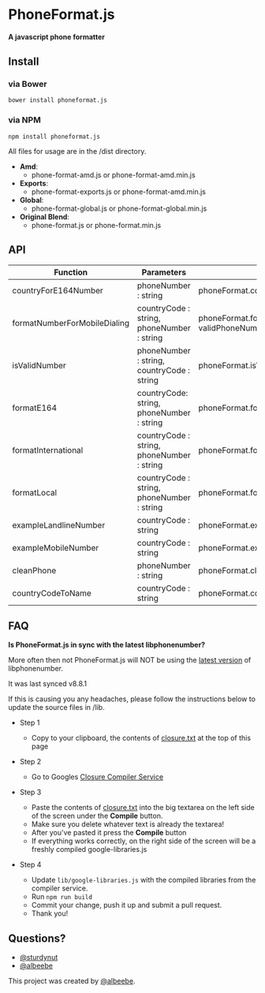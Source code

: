 # PhoneFormat.js

#### A javascript phone formatter

## Install

### via Bower
`bower install phoneformat.js`

### via NPM
`npm install phoneformat.js`

All files for usage are in the /dist directory.

- **Amd**:
  - phone-format-amd.js or phone-format-amd.min.js
- **Exports**:
  - phone-format-exports.js or phone-format-amd.min.js
- **Global**:
  - phone-format-global.js or phone-format-global.min.js
- **Original Blend**:
  - phone-format.js or phone-format.min.js

## API

| Function                     	| Parameters                                 	| Example                                                                  	|   	|   	|
|------------------------------	|--------------------------------------------	|--------------------------------------------------------------------------	|---	|---	|
| countryForE164Number         	| phoneNumber : string                       	| phoneFormat.countryForE164Number(validInternationalPhoneNumber);         	|   	|   	|
| formatNumberForMobileDialing 	| countryCode : string, phoneNumber : string 	| phoneFormat.formatNumberForMobileDialing(countryCode, validPhoneNumber); 	|   	|   	|
| isValidNumber                	| phoneNumber : string, countryCode : string 	| phoneFormat.isValidNumber(validPhoneNumber, countryCode);                	|   	|   	|
| formatE164                   	| countryCode: string, phoneNumber : string  	| phoneFormat.formatE164(countryCode, validPhoneNumber);                   	|   	|   	|
| formatInternational          	| countryCode : string, phoneNumber : string 	| phoneFormat.formatInternational(countryCode, validPhoneNumber);          	|   	|   	|
| formatLocal                  	| countryCode : string, phoneNumber : string 	| phoneFormat.formatLocal(countryCode, validPhoneNumber);                  	|   	|   	|
| exampleLandlineNumber        	| countryCode : string                       	| phoneFormat.exampleLandlineNumber(countryCode);                          	|   	|   	|
| exampleMobileNumber          	| countryCode : string                       	| phoneFormat.exampleMobileNumber(countryCode);                            	|   	|   	|
| cleanPhone                   	| phoneNumber : string                       	| phoneFormat.cleanPhone(validPhoneNumber);                                	|   	|   	|
| countryCodeToName            	| countryCode : string                       	| phoneFormat.countryCodeToName(countryCode);                              	|   	|   	|


## FAQ

**Is PhoneFormat.js in sync with the latest libphonenumber?**

More often then not PhoneFormat.js will NOT be using the [latest version](https://code.google.com/p/libphonenumber/source/browse/#svn%2Ftrunk%2Fjavascript%2Fi18n%2Fphonenumbers) of libphonenumber.

It was last synced v8.8.1

If this is causing you any headaches, please follow the instructions below to update the source files in /lib.

  * Step 1

    * Copy to your clipboard, the contents of [closure.txt](https://github.com/albeebe/phoneformat.js/blob/master/closure.txt) at the top of this page

  * Step 2

    * Go to Googles [Closure Compiler Service](http://closure-compiler.appspot.com/home)

  * Step 3

    * Paste the contents of [closure.txt](https://github.com/albeebe/phoneformat.js/blob/master/closure.txt) into the big textarea on the left side of the screen under the **Compile** button.
    * Make sure you delete whatever text is already the textarea!
    * After you've pasted it press the **Compile** button
    * If everything works correctly, on the right side of the screen will be a freshly compiled google-libraries.js

  * Step 4

    * Update `lib/google-libraries.js` with the compiled libraries from the compiler service.
    * Run `npm run build`
    * Commit your change, push it up and submit a pull request.
    * Thank you!

## Questions?

* [@sturdynut](http://twitter.com/sturdynut)
* [@albeebe](http://twitter.com/albeebe)


This project was created by [@albeebe](http://twitter.com/albeebe).
